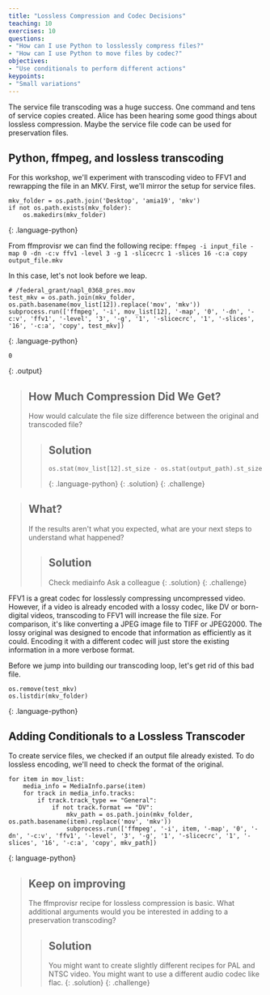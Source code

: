 ```yaml
---
title: "Lossless Compression and Codec Decisions"
teaching: 10
exercises: 10
questions:
- "How can I use Python to losslessly compress files?"
- "How can I use Python to move files by codec?"
objectives:
- "Use conditionals to perform different actions"
keypoints:
- "Small variations"
---
```


The service file transcoding was a huge success. One command and tens of service copies created. Alice has been hearing some good things about lossless compression. Maybe the service file code can be used for preservation files.

## Python, ffmpeg, and lossless transcoding

For this workshop, we'll experiment with transcoding video to FFV1 and rewrapping the file in an MKV.
First, we'll mirror the setup for service files.

~~~
mkv_folder = os.path.join('Desktop', 'amia19', 'mkv')
if not os.path.exists(mkv_folder):
	os.makedirs(mkv_folder)
~~~
{: .language-python}

From ffmprovisr we can find the following recipe:
`ffmpeg -i input_file -map 0 -dn -c:v ffv1 -level 3 -g 1 -slicecrc 1 -slices 16 -c:a copy output_file.mkv`

In this case, let's not look before we leap.

~~~
# /federal_grant/napl_0368_pres.mov
test_mkv = os.path.join(mkv_folder, os.path.basename(mov_list[12]).replace('mov', 'mkv'))
subprocess.run(['ffmpeg', '-i', mov_list[12], '-map', '0', '-dn', '-c:v', 'ffv1', '-level', '3', '-g', '1', '-slicecrc', '1', '-slices', '16', '-c:a', 'copy', test_mkv])
~~~
{: .language-python}

~~~
0
~~~
{: .output}

> ## How Much Compression Did We Get?
> How would calculate the file size difference between the original and transcoded file?
> > ## Solution
> > ~~~
> > os.stat(mov_list[12].st_size - os.stat(output_path).st_size
> > ~~~
> > {: .language-python}
> {: .solution}
{: .challenge}

> ## What?
> If the results aren't what you expected, what are your next steps to understand what happened?
> > ## Solution
> > Check mediainfo
> > Ask a colleague
> {: .solution}
{: .challenge}

FFV1 is a great codec for losslessly compressing uncompressed video.
However, if a video is already encoded with a lossy codec, like DV or born-digital videos, transcoding to FFV1 will increase the file size.
For comparison, it's like converting a JPEG image file to TIFF or JPEG2000.
The lossy original was designed to encode that information as efficiently as it could.
Encoding it with a different codec will just store the existing information in a more verbose format.

Before we jump into building our transcoding loop, let's get rid of this bad file.

~~~
os.remove(test_mkv)
os.listdir(mkv_folder)
~~~
{: .language-python}

## Adding Conditionals to a Lossless Transcoder

To create service files, we checked if an output file already existed.
To do lossless encoding, we'll need to check the format of the original.

~~~
for item in mov_list:
    media_info = MediaInfo.parse(item)
    for track in media_info.tracks:
        if track.track_type == "General":
            if not track.format == "DV":
            	mkv_path = os.path.join(mkv_folder, os.path.basename(item).replace('mov', 'mkv'))
                subprocess.run(['ffmpeg', '-i', item, '-map', '0', '-dn', '-c:v', 'ffv1', '-level', '3', '-g', '1', '-slicecrc', '1', '-slices', '16', '-c:a', 'copy', mkv_path])
~~~
{: language-python}

> ## Keep on improving
> The ffmprovisr recipe for lossless compression is basic.
> What additional arguments would you be interested in adding to a preservation transcoding?
> > ## Solution
> > You might want to create slightly different recipes for PAL and NTSC video.
> > You might want to use a different audio codec like flac.
> {: .solution}
{: .challenge}
